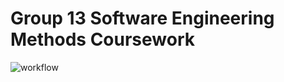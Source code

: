 # Group 13 Software Engineering Methods Coursework

![workflow](https://github.com/paulecraig79/Group-13-SEM/actions/workflows/main.yml/badge.svg)



